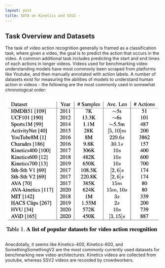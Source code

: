 ```yaml
---
layout: post
title: SOTA on Kinetics and SSV2 - 
---
```

## Task Overview and Datasets
The task of video action recognition generally is framed as a classification task, where given a video, the goal is to predict the action that occurs in the video. A common additional task includes predicting the start and end times of each actions in longer videos. Videos used for benchmarking video understanding models have most commonly been scraped from platforms like Youtube, and then manually annotated with action labels. A number of datasets exist for measuring the abilities of models to understand human action in videos - the following are the most commonly used in somewhat chronological order:
<p align="center">
    <img src="/images/video_datasets.png" width="500">
</p>
Anecdotally, it seems like Kinetics-400, Kinetics-600, and SomethingSomethingV2 are the most commonly currently used datasets for benchmarking new video architectures. Kinetics videos are collected from youtube, whereas SSV2 videos are recorded by crowdworkers.